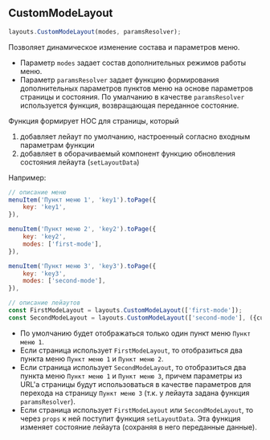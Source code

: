 ## CustomModeLayout

```js
layouts.CustomModeLayout(modes, paramsResolver);
```

Позволяет динамическое изменение состава и параметров меню.
- Параметр `modes` задает состав дополнительных режимов работы меню.
- Параметр `paramsResolver` задает функцию формирования дополнительных параметров пунктов меню на основе параметров страницы и состояния.
По умалчанию в качестве `paramsResolver` используется функция, возвращающая переданное состояние.

Функция формирует HOC для страницы, который
1. добавляет лейаут по умолчанию, настроенный согласно входным параметрам функции
1. добавляет в оборачиваемый компонент функцию обновления состояния лейаута (`setLayoutData`)

Например:

```js
// описание меню
menuItem('Пункт меню 1', 'key1').toPage({
    key: 'key1',
}),

menuItem('Пункт меню 2', 'key2').toPage({
    key: 'key2',
    modes: ['first-mode'],
}),

menuItem('Пункт меню 3', 'key3').toPage({
    key: 'key3',
    modes: ['second-mode'],
}),

// описание лейаутов
const FirstModeLayout = layouts.CustomModeLayout(['first-mode']);
const SecondModeLayout = layouts.CustomModeLayout(['second-mode'], ({currentPage}) => currentPage.params);

```

- По умолчанию будет отображаться только один пункт меню `Пункт меню 1`.
- Если страница использует `FirstModeLayout`, то отобразиться два пункта меню `Пункт меню 1` и `Пункт меню 2`.
- Если страница использует `SecondModeLayout`, то отобразиться два пункта меню `Пункт меню 1` и `Пункт меню 3`,
причем параметры из URL'а страницы будут использоваться в качестве параметров для перехода на страницу `Пункт меню 3`
(т.к. у лейаута задана функция `paramsResolver`).
- Если страница использует `FirstModeLayout` или `SecondModeLayout`, то через `props` к ней поступит функция `setLayoutData`.
Эта функция изменяет состояние лейаута (сохраняя в него переданные данные).
